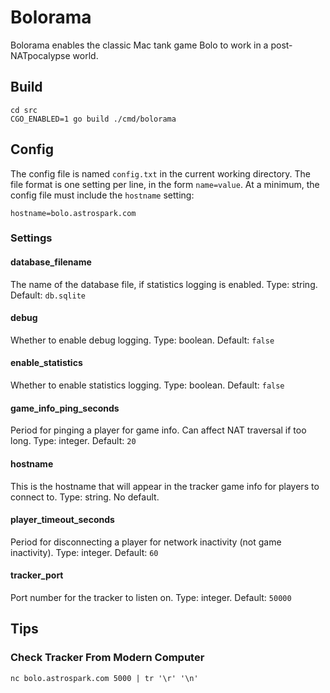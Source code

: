 # Bolorama

Bolorama enables the classic Mac tank game Bolo to work in a post-NATpocalypse world.

## Build

```
cd src
CGO_ENABLED=1 go build ./cmd/bolorama
```

## Config

The config file is named `config.txt` in the current working directory. The file format is one setting per line, in the form `name=value`. At a minimum, the config file must include the `hostname` setting:

```
hostname=bolo.astrospark.com
```

### Settings

#### database_filename

The name of the database file, if statistics logging is enabled. Type: string. Default: `db.sqlite`

#### debug

Whether to enable debug logging. Type: boolean. Default: `false`

#### enable_statistics

Whether to enable statistics logging. Type: boolean. Default: `false`

#### game_info_ping_seconds

Period for pinging a player for game info. Can affect NAT traversal if too long. Type: integer. Default: `20`

#### hostname

This is the hostname that will appear in the tracker game info for players to connect to. Type: string. No default.

#### player_timeout_seconds

Period for disconnecting a player for network inactivity (not game inactivity). Type: integer. Default: `60`

#### tracker_port

Port number for the tracker to listen on. Type: integer. Default: `50000`

## Tips

### Check Tracker From Modern Computer

```
nc bolo.astrospark.com 5000 | tr '\r' '\n'
```
